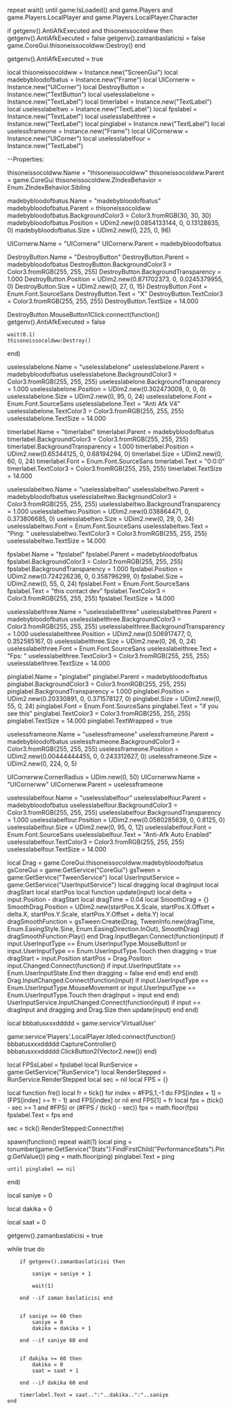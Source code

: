repeat wait() until game:IsLoaded() and game.Players and game.Players.LocalPlayer and game.Players.LocalPlayer.Character

if getgenv().AntiAfkExecuted and thisoneissocoldww then 
    getgenv().AntiAfkExecuted = false
	getgenv().zamanbaslaticisi = false
	game.CoreGui.thisoneissocoldww:Destroy()
end

getgenv().AntiAfkExecuted = true

local thisoneissocoldww = Instance.new("ScreenGui")
local madebybloodofbatus = Instance.new("Frame")
local UICornerw = Instance.new("UICorner")
local DestroyButton = Instance.new("TextButton")
local uselesslabelone = Instance.new("TextLabel")
local timerlabel = Instance.new("TextLabel")
local uselesslabeltwo = Instance.new("TextLabel")
local fpslabel = Instance.new("TextLabel")
local uselesslabelthree = Instance.new("TextLabel")
local pinglabel = Instance.new("TextLabel")
local uselessframeone = Instance.new("Frame")
local UICornerww = Instance.new("UICorner")
local uselesslabelfour = Instance.new("TextLabel")

--Properties:

thisoneissocoldww.Name = "thisoneissocoldww"
thisoneissocoldww.Parent = game.CoreGui
thisoneissocoldww.ZIndexBehavior = Enum.ZIndexBehavior.Sibling

madebybloodofbatus.Name = "madebybloodofbatus"
madebybloodofbatus.Parent = thisoneissocoldww
madebybloodofbatus.BackgroundColor3 = Color3.fromRGB(30, 30, 30)
madebybloodofbatus.Position = UDim2.new(0.0854133144, 0, 0.13128835, 0)
madebybloodofbatus.Size = UDim2.new(0, 225, 0, 96)

UICornerw.Name = "UICornerw"
UICornerw.Parent = madebybloodofbatus

DestroyButton.Name = "DestroyButton"
DestroyButton.Parent = madebybloodofbatus
DestroyButton.BackgroundColor3 = Color3.fromRGB(255, 255, 255)
DestroyButton.BackgroundTransparency = 1.000
DestroyButton.Position = UDim2.new(0.871702373, 0, 0.0245379955, 0)
DestroyButton.Size = UDim2.new(0, 27, 0, 15)
DestroyButton.Font = Enum.Font.SourceSans
DestroyButton.Text = "X"
DestroyButton.TextColor3 = Color3.fromRGB(255, 255, 255)
DestroyButton.TextSize = 14.000

DestroyButton.MouseButton1Click:connect(function()
	getgenv().AntiAfkExecuted = false
	
	wait(0.1)
	thisoneissocoldww:Destroy()
end)

uselesslabelone.Name = "uselesslabelone"
uselesslabelone.Parent = madebybloodofbatus
uselesslabelone.BackgroundColor3 = Color3.fromRGB(255, 255, 255)
uselesslabelone.BackgroundTransparency = 1.000
uselesslabelone.Position = UDim2.new(0.302473009, 0, 0, 0)
uselesslabelone.Size = UDim2.new(0, 95, 0, 24)
uselesslabelone.Font = Enum.Font.SourceSans
uselesslabelone.Text = "Anti Afk V4"
uselesslabelone.TextColor3 = Color3.fromRGB(255, 255, 255)
uselesslabelone.TextSize = 14.000

timerlabel.Name = "timerlabel"
timerlabel.Parent = madebybloodofbatus
timerlabel.BackgroundColor3 = Color3.fromRGB(255, 255, 255)
timerlabel.BackgroundTransparency = 1.000
timerlabel.Position = UDim2.new(0.65344125, 0, 0.68194294, 0)
timerlabel.Size = UDim2.new(0, 60, 0, 24)
timerlabel.Font = Enum.Font.SourceSans
timerlabel.Text = "0:0:0"
timerlabel.TextColor3 = Color3.fromRGB(255, 255, 255)
timerlabel.TextSize = 14.000

uselesslabeltwo.Name = "uselesslabeltwo"
uselesslabeltwo.Parent = madebybloodofbatus
uselesslabeltwo.BackgroundColor3 = Color3.fromRGB(255, 255, 255)
uselesslabeltwo.BackgroundTransparency = 1.000
uselesslabeltwo.Position = UDim2.new(0.038864471, 0, 0.373806685, 0)
uselesslabeltwo.Size = UDim2.new(0, 29, 0, 24)
uselesslabeltwo.Font = Enum.Font.SourceSans
uselesslabeltwo.Text = "Ping: "
uselesslabeltwo.TextColor3 = Color3.fromRGB(255, 255, 255)
uselesslabeltwo.TextSize = 14.000

fpslabel.Name = "fpslabel"
fpslabel.Parent = madebybloodofbatus
fpslabel.BackgroundColor3 = Color3.fromRGB(255, 255, 255)
fpslabel.BackgroundTransparency = 1.000
fpslabel.Position = UDim2.new(0.724226236, 0, 0.358796299, 0)
fpslabel.Size = UDim2.new(0, 55, 0, 24)
fpslabel.Font = Enum.Font.SourceSans
fpslabel.Text = "this contact dev"
fpslabel.TextColor3 = Color3.fromRGB(255, 255, 255)
fpslabel.TextSize = 14.000

uselesslabelthree.Name = "uselesslabelthree"
uselesslabelthree.Parent = madebybloodofbatus
uselesslabelthree.BackgroundColor3 = Color3.fromRGB(255, 255, 255)
uselesslabelthree.BackgroundTransparency = 1.000
uselesslabelthree.Position = UDim2.new(0.506917477, 0, 0.352585167, 0)
uselesslabelthree.Size = UDim2.new(0, 26, 0, 24)
uselesslabelthree.Font = Enum.Font.SourceSans
uselesslabelthree.Text = "Fps: "
uselesslabelthree.TextColor3 = Color3.fromRGB(255, 255, 255)
uselesslabelthree.TextSize = 14.000

pinglabel.Name = "pinglabel"
pinglabel.Parent = madebybloodofbatus
pinglabel.BackgroundColor3 = Color3.fromRGB(255, 255, 255)
pinglabel.BackgroundTransparency = 1.000
pinglabel.Position = UDim2.new(0.20330891, 0, 0.371578127, 0)
pinglabel.Size = UDim2.new(0, 55, 0, 24)
pinglabel.Font = Enum.Font.SourceSans
pinglabel.Text = "if you see this"
pinglabel.TextColor3 = Color3.fromRGB(255, 255, 255)
pinglabel.TextSize = 14.000
pinglabel.TextWrapped = true

uselessframeone.Name = "uselessframeone"
uselessframeone.Parent = madebybloodofbatus
uselessframeone.BackgroundColor3 = Color3.fromRGB(255, 255, 255)
uselessframeone.Position = UDim2.new(0.00444444455, 0, 0.243312627, 0)
uselessframeone.Size = UDim2.new(0, 224, 0, 5)

UICornerww.CornerRadius = UDim.new(0, 50)
UICornerww.Name = "UICornerww"
UICornerww.Parent = uselessframeone

uselesslabelfour.Name = "uselesslabelfour"
uselesslabelfour.Parent = madebybloodofbatus
uselesslabelfour.BackgroundColor3 = Color3.fromRGB(255, 255, 255)
uselesslabelfour.BackgroundTransparency = 1.000
uselesslabelfour.Position = UDim2.new(0.0580285639, 0, 0.8125, 0)
uselesslabelfour.Size = UDim2.new(0, 95, 0, 12)
uselesslabelfour.Font = Enum.Font.SourceSans
uselesslabelfour.Text = "Anti-Afk Auto Enabled"
uselesslabelfour.TextColor3 = Color3.fromRGB(255, 255, 255)
uselesslabelfour.TextSize = 14.000



local Drag = game.CoreGui.thisoneissocoldww.madebybloodofbatus
gsCoreGui = game:GetService("CoreGui")
gsTween = game:GetService("TweenService")
local UserInputService = game:GetService("UserInputService")
local dragging
local dragInput
local dragStart
local startPos
local function update(input)
	local delta = input.Position - dragStart
	local dragTime = 0.04
	local SmoothDrag = {}
	SmoothDrag.Position = UDim2.new(startPos.X.Scale, startPos.X.Offset + delta.X, startPos.Y.Scale, startPos.Y.Offset + delta.Y)
	local dragSmoothFunction = gsTween:Create(Drag, TweenInfo.new(dragTime, Enum.EasingStyle.Sine, Enum.EasingDirection.InOut), SmoothDrag)
	dragSmoothFunction:Play()
end
Drag.InputBegan:Connect(function(input)
	if input.UserInputType == Enum.UserInputType.MouseButton1 or input.UserInputType == Enum.UserInputType.Touch then
		dragging = true
		dragStart = input.Position
		startPos = Drag.Position
		input.Changed:Connect(function()
			if input.UserInputState == Enum.UserInputState.End then
				dragging = false
			end
		end)
	end
end)
Drag.InputChanged:Connect(function(input)
	if input.UserInputType == Enum.UserInputType.MouseMovement or input.UserInputType == Enum.UserInputType.Touch then
		dragInput = input
	end
end)
UserInputService.InputChanged:Connect(function(input)
	if input == dragInput and dragging and Drag.Size then
		update(input)
	end
end)



local bbbatusxxxddddd = game:service'VirtualUser'

game:service'Players'.LocalPlayer.Idled:connect(function()
	bbbatusxxxddddd:CaptureController()
	bbbatusxxxddddd:ClickButton2(Vector2.new())
end)




local FPSsLabel = fpslabel
local RunService = game:GetService("RunService")
local RenderStepped = RunService.RenderStepped
local sec = nil
local FPS = {}

local function fre()
	local fr = tick()
	for index = #FPS,1,-1 do
		FPS[index + 1] = (FPS[index] >= fr - 1) and FPS[index] or nil
	end
	FPS[1] = fr
	local fps = (tick() - sec >= 1 and #FPS) or (#FPS / (tick() - sec))
	fps = math.floor(fps)
	fpslabel.Text = fps
end


sec = tick()
RenderStepped:Connect(fre)




spawn(function()
	repeat
		wait(1)
		local ping = tonumber(game:GetService("Stats"):FindFirstChild("PerformanceStats").Ping:GetValue())
		ping = math.floor(ping)
		pinglabel.Text = ping



	until pinglabel == nil
end)

local saniye = 0



local dakika = 0



local saat = 0




getgenv().zamanbaslaticisi = true

while true do


		if getgenv().zamanbaslaticisi then

			saniye = saniye + 1

			wait(1)

		end --if zaman baslaticisi end


		if saniye >= 60 then
			saniye = 0
			dakika = dakika + 1

		end --if saniye 60 end


		if dakika >= 60 then
			dakika = 0
			saat = saat + 1

		end --if dakika 60 end

		timerlabel.Text = saat..":"..dakika..":"..saniye
	end

